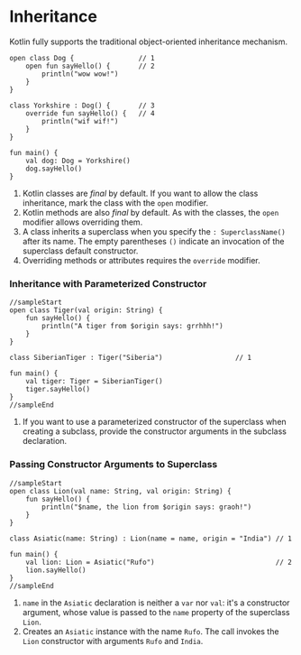 # Inheritance

Kotlin fully supports the traditional object-oriented inheritance mechanism. 

```run-kotlin
open class Dog {                // 1
    open fun sayHello() {       // 2
        println("wow wow!")
    }
}

class Yorkshire : Dog() {       // 3
    override fun sayHello() {   // 4
        println("wif wif!")
    }
}

fun main() {
    val dog: Dog = Yorkshire()
    dog.sayHello()
}
```

1. Kotlin classes are _final_ by default. If you want to allow the class inheritance, mark the class with the `open` modifier.
2. Kotlin methods are also _final_ by default. As with the classes, the `open` modifier allows overriding them.
3. A class inherits a superclass when you specify the `: SuperclassName()` after its name. The empty parentheses `()` indicate an invocation of the superclass default constructor.
4. Overriding methods or attributes requires the `override` modifier.

### Inheritance with Parameterized Constructor

```run-otlin
//sampleStart
open class Tiger(val origin: String) {
    fun sayHello() {
        println("A tiger from $origin says: grrhhh!")
    }
}

class SiberianTiger : Tiger("Siberia")                  // 1

fun main() {
    val tiger: Tiger = SiberianTiger()
    tiger.sayHello()
}
//sampleEnd
```


1. If you want to use a parameterized constructor of the superclass when creating a subclass, provide the constructor arguments in the subclass declaration.


### Passing Constructor Arguments to Superclass

```run-kotlin
//sampleStart
open class Lion(val name: String, val origin: String) {
    fun sayHello() {
        println("$name, the lion from $origin says: graoh!")
    }
}

class Asiatic(name: String) : Lion(name = name, origin = "India") // 1

fun main() {
    val lion: Lion = Asiatic("Rufo")                              // 2
    lion.sayHello()
}
//sampleEnd
```

1. `name` in the `Asiatic` declaration is neither a `var` nor `val`: it's a constructor argument, whose value is passed to the `name` property of the superclass `Lion`. 
2. Creates an `Asiatic` instance with the name `Rufo`. The call invokes the `Lion` constructor with arguments `Rufo` and `India`.

